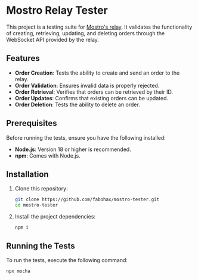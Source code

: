# Mostro Relay Tester

This project is a testing suite for [Mostro's relay](wss://relay.mostro.network). It validates the functionality of creating, retrieving, updating, and deleting orders through the WebSocket API provided by the relay.

## Features

- **Order Creation**: Tests the ability to create and send an order to the relay.
- **Order Validation**: Ensures invalid data is properly rejected.
- **Order Retrieval**: Verifies that orders can be retrieved by their ID.
- **Order Updates**: Confirms that existing orders can be updated.
- **Order Deletion**: Tests the ability to delete an order.

## Prerequisites

Before running the tests, ensure you have the following installed:

- **Node.js**: Version 18 or higher is recommended.
- **npm**: Comes with Node.js.

## Installation

1. Clone this repository:
   ```bash
   git clone https://github.com/fabohax/mostro-tester.git
   cd mostro-tester
   ```

2. Install the project dependencies:

    ``npm i``
   
## Running the Tests

To run the tests, execute the following command:

``npx mocha``